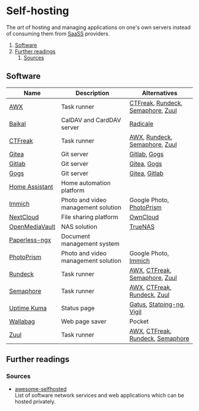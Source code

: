# Self-hosting

The _art_ of hosting and managing applications on one's own servers instead of consuming them from
[SaaSS][service as a software substitute] providers.

1. [Software](#software)
1. [Further readings](#further-readings)
   1. [Sources](#sources)

## Software

| Name             | Description                         | Alternatives                              |
| ---------------- | ----------------------------------- | ----------------------------------------- |
| [AWX]            | Task runner                         | [CTFreak], [Rundeck], [Semaphore], [Zuul] |
| [Baikal]         | CalDAV and CardDAV server           | [Radicale]                                |
| [CTFreak]        | Task runner                         | [AWX], [Rundeck], [Semaphore], [Zuul]     |
| [Gitea]          | Git server                          | [Gitlab], [Gogs]                          |
| [Gitlab]         | Git server                          | [Gitea], [Gogs]                           |
| [Gogs]           | Git server                          | [Gitea], [Gitlab]                         |
| [Home Assistant] | Home automation platform            |                                           |
| [Immich]         | Photo and video management solution | Google Photo, [PhotoPrism]                |
| [NextCloud]      | File sharing platform               | [OwnCloud]                                |
| [OpenMediaVault] | NAS solution                        | [TrueNAS]                                 |
| [Paperless-ngx]  | Document management system          |                                           |
| [PhotoPrism]     | Photo and video management solution | Google Photo, [Immich]                    |
| [Rundeck]        | Task runner                         | [AWX], [CTFreak], [Semaphore], [Zuul]     |
| [Semaphore]      | Task runner                         | [AWX], [CTFreak], [Rundeck], [Zuul]       |
| [Uptime Kuma]    | Status page                         | [Gatus], [Statping-ng], [Vigil]           |
| [Wallabag]       | Web page saver                      | Pocket                                    |
| [Zuul]           | Task runner                         | [AWX], [CTFreak], [Rundeck], [Semaphore]  |

## Further readings

### Sources

- [awesome-selfhosted]<br/>
  List of software network services and web applications which can be hosted privately.

<!--
  Reference
  ═╬═Time══
  -->

<!-- Knowledge base -->
[awx]: awx.md
[baikal]: baikal.md
[gitea]: gitea.md
[gitlab]: gitlab/README.md
[immich]: immich.md
[nextcloud]: nextcloud.md
[openmediavault]: openmediavault.md
[paperless-ngx]: paperless-ngx.md
[photoprism]: photoprism.md
[rundeck]: rundeck.md
[uptime kuma]: uptime%20kuma.md
[wallabag]: wallabag.md

<!-- Others -->
[awesome-selfhosted]: https://awesome-selfhosted.net/
[ctfreak]: https://ctfreak.com/
[gatus]: https://github.com/TwiN/gatus
[gogs]: https://github.com/gogs/gogs
[home assistant]: https://www.home-assistant.io/
[owncloud]: https://owncloud.com/
[radicale]: https://radicale.org/
[semaphore]: https://semaphoreui.com/
[service as a software substitute]: https://www.gnu.org/philosophy/who-does-that-server-really-serve.html
[statping-ng]: https://statping-ng.github.io/
[truenas]: https://www.truenas.com/
[vigil]: https://github.com/valeriansaliou/vigil
[zuul]: https://zuul-ci.org/

